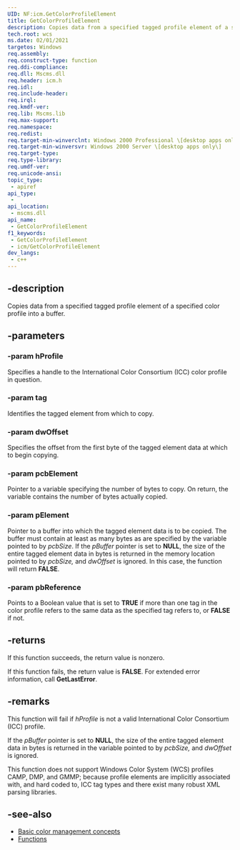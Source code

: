 ```yaml
---
UID: NF:icm.GetColorProfileElement
title: GetColorProfileElement
description: Copies data from a specified tagged profile element of a specified color profile into a buffer.
tech.root: wcs
ms.date: 02/01/2021
targetos: Windows
req.assembly: 
req.construct-type: function
req.ddi-compliance: 
req.dll: Mscms.dll
req.header: icm.h
req.idl: 
req.include-header: 
req.irql: 
req.kmdf-ver: 
req.lib: Mscms.lib
req.max-support: 
req.namespace: 
req.redist: 
req.target-min-winverclnt: Windows 2000 Professional \[desktop apps only\]
req.target-min-winversvr: Windows 2000 Server \[desktop apps only\]
req.target-type: 
req.type-library: 
req.umdf-ver: 
req.unicode-ansi: 
topic_type:
 - apiref
api_type:
 - 
api_location:
 - mscms.dll
api_name:
 - GetColorProfileElement
f1_keywords:
 - GetColorProfileElement
 - icm/GetColorProfileElement
dev_langs:
 - c++
---
```


## -description

Copies data from a specified tagged profile element of a specified color profile into a buffer.

## -parameters

### -param hProfile

Specifies a handle to the International Color Consortium (ICC) color profile in question.

### -param tag

Identifies the tagged element from which to copy.

### -param dwOffset

Specifies the offset from the first byte of the tagged element data at which to begin copying.

### -param pcbElement

Pointer to a variable specifying the number of bytes to copy. On return, the variable contains the number of bytes actually copied.

### -param pElement

Pointer to a buffer into which the tagged element data is to be copied. The buffer must contain at least as many bytes as are specified by the variable pointed to by *pcbSize*. If the *pBuffer* pointer is set to **NULL**, the size of the entire tagged element data in bytes is returned in the memory location pointed to by *pcbSize,* and *dwOffset* is ignored. In this case, the function will return **FALSE**.

### -param pbReference

Points to a Boolean value that is set to **TRUE** if more than one tag in the color profile refers to the same data as the specified tag refers to, or **FALSE** if not.

## -returns

If this function succeeds, the return value is nonzero.

If this function fails, the return value is **FALSE**. For extended error information, call **GetLastError**.

## -remarks

This function will fail if *hProfile* is not a valid International Color Consortium (ICC) profile.

If the *pBuffer* pointer is set to **NULL**, the size of the entire tagged element data in bytes is returned in the variable pointed to by *pcbSize,* and *dwOffset* is ignored.

This function does not support Windows Color System (WCS) profiles CAMP, DMP, and GMMP; because profile elements are implicitly associated with, and hard coded to, ICC tag types and there exist many robust XML parsing libraries.

## -see-also

* [Basic color management concepts](ms536813\(v=vs.85\).md)
* [Functions](ms536536\(v=vs.85\).md)
